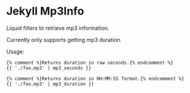 # Jekyll Mp3Info

Liquid filters to retrieve mp3 information.

Currently only supports getting mp3 duration.

Usage:

``` liquid
{% comment %}Returns duration in raw seconds.{% endcomment %}
{{ './foo.mp3' | mp3_seconds }}

{% comment %}Returns duration in HH:MM:SS format.{% endcomment %}
{{ './foo.mp3' | mp3_duration }}
```
